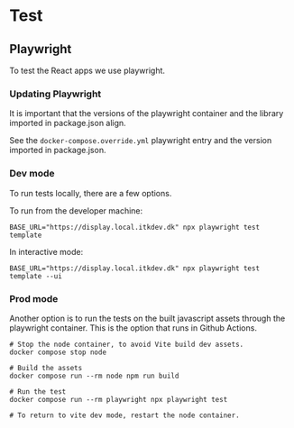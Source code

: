 # Test

## Playwright

To test the React apps we use playwright.

### Updating Playwright

It is important that the versions of the playwright container and the library imported in package.json align.

See the `docker-compose.override.yml` playwright entry and the version imported in package.json.

### Dev mode

To run tests locally, there are a few options.

To run from the developer machine:

```shell
BASE_URL="https://display.local.itkdev.dk" npx playwright test template
```

In interactive mode:

```shell
BASE_URL="https://display.local.itkdev.dk" npx playwright test template --ui
```

### Prod mode

Another option is to run the tests on the built javascript assets through the playwright container.
This is the option that runs in Github Actions.

```shell
# Stop the node container, to avoid Vite build dev assets.
docker compose stop node

# Build the assets
docker compose run --rm node npm run build

# Run the test
docker compose run --rm playwright npx playwright test

# To return to vite dev mode, restart the node container.
```
